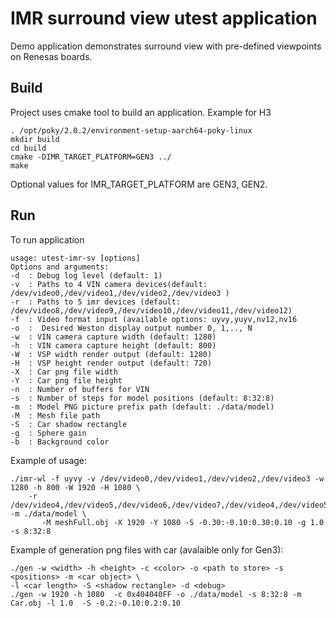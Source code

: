 # IMR surround view utest application

Demo application demonstrates surround view with pre-defined viewpoints on Renesas boards.

## Build
Project uses cmake tool to build an application.
Example for H3

```
. /opt/poky/2.0.2/environment-setup-aarch64-poky-linux 
mkdir build
cd build
cmake -DIMR_TARGET_PLATFORM=GEN3 ../
make

```
Optional values for IMR_TARGET_PLATFORM are GEN3, GEN2.

## Run
To run application 
```
usage: utest-imr-sv [options]
Options and arguments:
-d  : Debug log level (default: 1)
-v  : Paths to 4 VIN camera devices(default: /dev/video0,/dev/video1,/dev/video2,/dev/video3 )
-r  : Paths to 5 imr devices (default: /dev/video8,/dev/video9,/dev/video10,/dev/video11,/dev/video12)
-f  : Video format input (available options: uyvy,yuyv,nv12,nv16
-o  :  Desired Weston display output number 0, 1,.., N
-w  : VIN camera capture width (default: 1280)
-h  : VIN camera capture height (default: 800)
-W  : VSP width render output (default: 1280)
-H  : VSP height render output (default: 720)
-X  : Car png file width
-Y  : Car png file height
-n  : Number of buffers for VIN
-s  : Number of steps for model positions (default: 8:32:8)
-m  : Model PNG picture prefix path (default: ./data/model)
-M  : Mesh file path
-S  : Car shadow rectangle
-g  : Sphere gain
-b  : Background color
```
Example of usage:

```
./imr-wl -f uyvy -v /dev/video0,/dev/video1,/dev/video2,/dev/video3 -w 1280 -h 800 -W 1920 -H 1080 \
	-r /dev/video4,/dev/video5,/dev/video6,/dev/video7,/dev/video4,/dev/video5,/dev/video6,/dev/video7 -m ./data/model \
       -M meshFull.obj -X 1920 -Y 1080 -S -0.30:-0.10:0.30:0.10 -g 1.0 -s 8:32:8
```

Example of generation png files with car (avalaible only for Gen3):

```
./gen -w <width> -h <height> -c <color> -o <path to store> -s <positions> -m <car object> \
-l <car length> -S <shadow rectangle> -d <debug>
./gen -w 1920 -h 1080  -c 0x404040FF -o ./data/model -s 8:32:8 -m Car.obj -l 1.0  -S -0.2:-0.10:0.2:0.10
```


